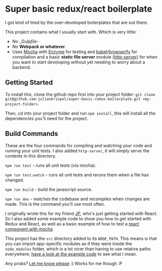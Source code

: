 # Super basic redux/react boilerplate

I got kind of tired by the over-developed boilerplates that are out there. 

This project contains what I usually start with. Which is very little:

- No __Gulpfile_-
- No __Webpack or whatever__.
- Uses [Mocha](http://mochajs.org/) with [Enzyme](https://github.com/airbnb/enzyme/) for testing and [babel](babeljs.io)/[browserify](http://browserify.org/) for compilation and a basic __static file server__ module ([http-server](https://www.npmjs.com/package/http-server)) for when you want to start developing without yet needing to worry about a backend.

## Getting Started 
To install this, clone the github repo first into your project folder: `git clone git@github.com:juliankrispel/super-basic-redux-boilerplate.git <my-project-folder>`.

Then, cd into your project folder and run `npm install`, this will install all the dependencies you'll need for the project.

## Build Commands

These are the four commands for compiling and watching your code and running your unit tests. I also added `http-server`, it will simply serve the contents in this directory.

`npm run test` - runs all unit tests (via mocha).

`npm run test:watch` - runs all unit tests and reruns them when a file has changed.

`npm run build` - build the javascript source.

`npm run dev` - watches the codebase and recompiles when changes are made. This is the command you'll use most often.

I originally wrote this for my friend [JP](https://twitter.com/jipiboily), who's just getting started with React. So I also added some example code to show you how to get started with Redux and React, as well as a basic example of how to test a [react component with mocha](https://github.com/juliankrispel/super-basic-redux-boilerplate/blob/master/src/app/example/__tests__/component.js).

This project has the `src` directory added to its `NODE_PATH`. This means is that you can import app-specific modules as if they were inside the `node_modules` folder, which is a lot nicer than having to use relative paths everywhere, [have a look at the example code](https://github.com/juliankrispel/super-basic-redux-boilerplate/blob/master/src/app/index.js#L4) to see what I mean.

Any probs? [Let me know please](https://github.com/juliankrispel/super-basic-redux-boilerplate/issues) :) Works for me though :P
